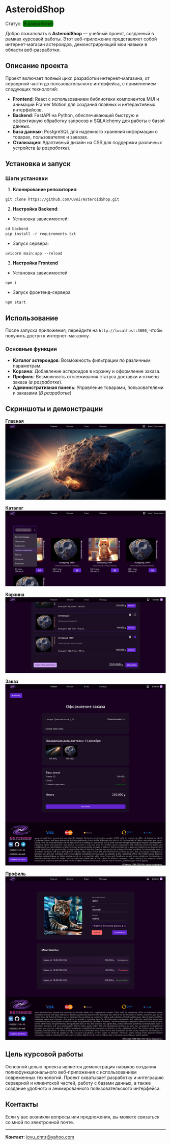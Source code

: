 # AsteroidShop
Статус: <span style="background:green; padding: 2px; border-radius:5px">В разработке</span>

Добро пожаловать в **AsteroidShop** — учебный проект, созданный в рамках курсовой работы. Этот веб-приложение представляет собой интернет-магазин астероидов, демонстрирующий мои навыки в области веб-разработки.

## Описание проекта

Проект включает полный цикл разработки интернет-магазина, от серверной части до пользовательского интерфейса, с применением следующих технологий:

- **Frontend**: React с использованием библиотеки компонентов MUI и анимаций Framer Motion для создания плавных и интерактивных интерфейсов.
- **Backend**: FastAPI на Python, обеспечивающий быструю и эффективную обработку запросов и SQLAlchemy для работы с базой данных.
- **База данных**: PostgreSQL для надежного хранения информации о товарах, пользователях и заказах.
- **Стилизация**: Адаптивный дизайн на CSS для поддержки различных устройств (*в разработке*).

## Установка и запуск

### Шаги установки

1. **Клонирование репозитория**:
```shell
git clone https://github.com/Uvoi/AsteroidShop.git
```
2. **Настройка Backend**:
- Установка зависимостей:
```shell
cd backend
pip install -r requirements.txt
```
- Запуск сервера:
```shell
uvicorn main:app --reload
```

3. **Настройка Frontend**
- Установка зависимостей
```shell
npm i
```
- Запуск фронтенд-сервера
```shell
npm start
```

## Использование

После запуска приложения, перейдите на `http://localhost:3000`, чтобы получить доступ к интернет-магазину.
### Основные функции

- **Каталог астероидов**: Возможность фильтрации по различным параметрам.
- **Корзина**: Добавление астероидов в корзину и оформление заказа.
- **Профиль**: Возможность отслеживания статуса доставки и отмены заказа (*в разработке*).
- **Административная панель**: Управление товарами, пользователями и заказами.(*В разработке*)

## Скриншоты и демонстрации

**Главная**
![Главная](./screenshots/home.png)

**Каталог**
![Каталог](./screenshots/Catalog.png)

**Корзина**
![Корзина](./screenshots/Basket.png)

**Заказ**
![Заказ](./screenshots/Order.png)

**Профиль**
![Профиль](./screenshots/Profile.png)
## Цель курсовой работы

Основной целью проекта является демонстрация навыков создания полнофункционального веб-приложения с использованием современных технологий. Проект охватывает разработку и интеграцию серверной и клиентской частей, работу с базами данных, а также создание удобного и анимированного пользовательского интерфейса.

## Контакты

Если у вас возникли вопросы или предложения, вы можете связаться со мной по электронной почте.

---

**Контакт**: iovu_dmtr@yahoo.com
